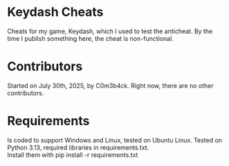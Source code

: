 # Keydash Cheats
Cheats for my game, Keydash, which I used to test the anticheat. By the time I publish something here, the cheat is non-functional.
# Contributors
Started on July 30th, 2025, by C0m3b4ck. Right now, there are no other contributors.
# Requirements
Is coded to support Windows and Linux, tested on Ubuntu Linux. Tested on Python 3.13, required libraries in requirements.txt.
<br>Install them with pip install -r requirements.txt
